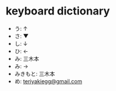 # keyboard dictionary
- う: ↑
- さ: ▼
- し: ↓
- ひ: ←
- み: 三木本
- み: →
- みきもと: 三木本
- め: teriyakiegg@gmail.com